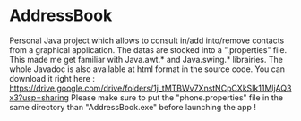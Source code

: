 # AddressBook
Personal Java project which allows to consult in/add into/remove contacts from a graphical application. The datas are stocked into a ".properties" file.
This made me get familiar with Java.awt.* and Java.swing.* librairies.
The whole Javadoc is also available at html format in the source code.
You can download it right here :
https://drive.google.com/drive/folders/1j_tMTBWv7XnstNCpCXkSIk11MljAQ3x3?usp=sharing
Please make sure to put the "phone.properties" file in the same directory than "AddressBook.exe" before launching the app !
